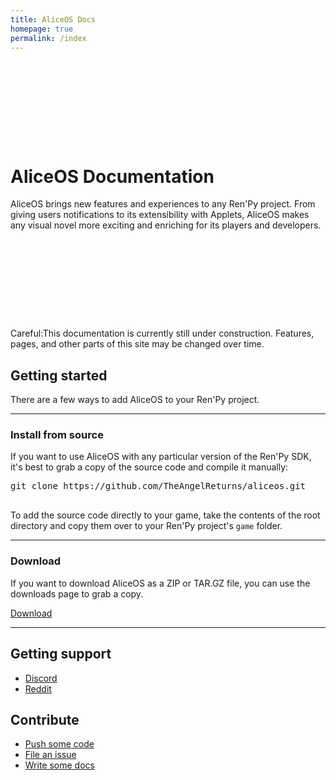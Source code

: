 ```yaml
---
title: AliceOS Docs
homepage: true
permalink: /index
---
```

<style>
    #docs-hero {
        background-image: url('../media/img/hero-doc.png');
        padding-top: 128px;
        padding-bottom: 128px;
    }
</style>
<div class="p-strip--image is-dark" id = "docs-hero">
    <div class="p-content__row shadow">
        <div class="col-8">
            <h1>AliceOS Documentation</h1>
            <p>AliceOS brings new features and experiences to any Ren'Py project. From giving users notifications to its extensibility with Applets, AliceOS makes any visual novel more exciting and enriching for its players and developers.</p>
        </div>
    </div>
</div>
<div class="p-strip">
    <div class="p-content__row">
        <div class="u-equal-height">
            <div class="col-12">
            <div class="p-notification--caution">
                <p class="p-notification__response">
                    <span class="p-notification__status">Careful:</span>This documentation is currently still under construction. Features, pages, and other parts of this site may be changed over time.
                </p>
            </div>
                <h2>Getting started</h2>
                <div>
                    <p>There are a few ways to add AliceOS to your Ren'Py project.</p>
                </div>
            </div>
        </div>
        <hr class="is-deep">
        <div class="u-equal-height">
            <div class="col-12">
                <h3>Install from source</h3>
                <div>
                    <p>If you want to use AliceOS with any particular version of the Ren'Py SDK, it's best to grab a copy of the source code and compile it manually:</p>
                    <p><pre>
git clone https://github.com/TheAngelReturns/aliceos.git
                    </pre></p>
                    <p>
                        To add the source code directly to your game, take the contents of the root directory and copy them over to your Ren'Py project's <code>game</code> folder.
                    </p>
                </div>
            </div>
        </div>
        <hr class="is-deep">
        <div class="u-equal-height">
            <div class="col-12">
                <h3>Download</h3>
                <div>
                    <p>If you want to download AliceOS as a ZIP or TAR.GZ file, you can use the downloads page to grab a copy.</p>
                    <p><a href = "https://github.com/TheAngelReturns/aliceos/releases/" class = "p-button--positive p-link--external">Download</a></p>
                </div>
            </div>
        </div>
        <hr class="is-deep">
        <div class="u-equal-height">
            <div class="col-6">
                <h2>Getting support</h2>
                <ul class="p-list">
                    <li class="p-list__item">
                        <a class="p-link--external" href="https://discord.gg/tdvNzjW">Discord</a>
                    </li>
                    <li class="p-list__item">
                        <a class="p-link--external" href="https://reddit.com/r/TheAngelReturns">Reddit</a>
                    </li>
                </ul>
            </div>
            <div class="col-6">
                <h2>Contribute</h2>
                <ul class="p-list">
                    <li class="p-list__item"><a class="p-link--external" href="https://github.com/TheAngelReturns/aliceos">Push some code</a></li>
                    <li class="p-list__item--deep"><a class="p-link--external" href="https://github.com/TheAngelReturns/aliceos/issues/new">File an issue</a></li>
                    <li class="p-list__item"><a class="p-link--external" href="https://github.com/TheAngelReturns/aliceos-docs">Write some docs</a></li>
                </ul>
            </div>
        </div>
    </div>
</div>
